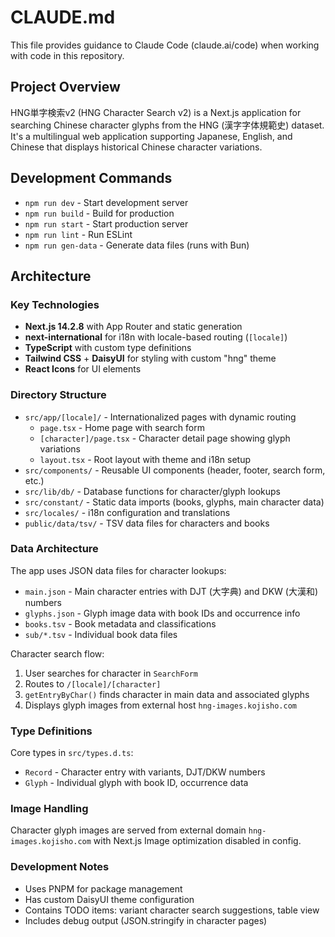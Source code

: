 # CLAUDE.md

This file provides guidance to Claude Code (claude.ai/code) when working with code in this repository.

## Project Overview

HNG単字検索v2 (HNG Character Search v2) is a Next.js application for searching Chinese character glyphs from the HNG (漢字字体規範史) dataset. It's a multilingual web application supporting Japanese, English, and Chinese that displays historical Chinese character variations.

## Development Commands

- `npm run dev` - Start development server
- `npm run build` - Build for production  
- `npm run start` - Start production server
- `npm run lint` - Run ESLint
- `npm run gen-data` - Generate data files (runs with Bun)

## Architecture

### Key Technologies
- **Next.js 14.2.8** with App Router and static generation
- **next-international** for i18n with locale-based routing (`[locale]`)
- **TypeScript** with custom type definitions
- **Tailwind CSS** + **DaisyUI** for styling with custom "hng" theme
- **React Icons** for UI elements

### Directory Structure

- `src/app/[locale]/` - Internationalized pages with dynamic routing
  - `page.tsx` - Home page with search form
  - `[character]/page.tsx` - Character detail page showing glyph variations
  - `layout.tsx` - Root layout with theme and i18n setup
- `src/components/` - Reusable UI components (header, footer, search form, etc.)
- `src/lib/db/` - Database functions for character/glyph lookups
- `src/constant/` - Static data imports (books, glyphs, main character data)
- `src/locales/` - i18n configuration and translations
- `public/data/tsv/` - TSV data files for characters and books

### Data Architecture

The app uses JSON data files for character lookups:
- `main.json` - Main character entries with DJT (大字典) and DKW (大漢和) numbers
- `glyphs.json` - Glyph image data with book IDs and occurrence info
- `books.tsv` - Book metadata and classifications
- `sub/*.tsv` - Individual book data files

Character search flow:
1. User searches for character in `SearchForm`
2. Routes to `/[locale]/[character]` 
3. `getEntryByChar()` finds character in main data and associated glyphs
4. Displays glyph images from external host `hng-images.kojisho.com`

### Type Definitions

Core types in `src/types.d.ts`:
- `Record` - Character entry with variants, DJT/DKW numbers
- `Glyph` - Individual glyph with book ID, occurrence data

### Image Handling  

Character glyph images are served from external domain `hng-images.kojisho.com` with Next.js Image optimization disabled in config.

### Development Notes

- Uses PNPM for package management
- Has custom DaisyUI theme configuration 
- Contains TODO items: variant character search suggestions, table view
- Includes debug output (JSON.stringify in character pages)